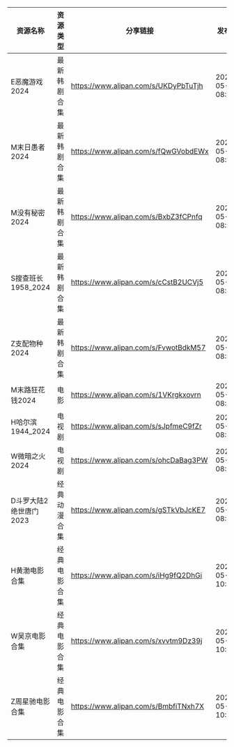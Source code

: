 | 资源名称           | 资源类型   | 分享链接                                 | 发布时间                |
| -------------- | ------ | ------------------------------------ | ------------------- |
| E恶魔游戏2024      | 最新韩剧合集 | https://www.alipan.com/s/UKDyPbTuTjh | 2024-05-04 08:10:12 |
| M末日愚者2024      | 最新韩剧合集 | https://www.alipan.com/s/fQwGVobdEWx | 2024-05-04 08:10:10 |
| M没有秘密2024      | 最新韩剧合集 | https://www.alipan.com/s/BxbZ3fCPnfq | 2024-05-04 08:14:09 |
| S搜查班长1958_2024 | 最新韩剧合集 | https://www.alipan.com/s/cCstB2UCVj5 | 2024-05-04 08:04:07 |
| Z支配物种2024      | 最新韩剧合集 | https://www.alipan.com/s/FvwotBdkM57 | 2024-05-04 08:12:10 |
| M末路狂花钱2024     | 电影     | https://www.alipan.com/s/1VKrgkxovrn | 2024-05-04 08:28:08 |
| H哈尔滨1944_2024  | 电视剧    | https://www.alipan.com/s/sJpfmeC9fZr | 2024-05-04 08:24:12 |
| W微暗之火2024      | 电视剧    | https://www.alipan.com/s/ohcDaBag3PW | 2024-05-04 08:28:08 |
| D斗罗大陆2绝世唐门2023 | 经典动漫合集 | https://www.alipan.com/s/gSTkVbJcKE7 | 2024-05-04 08:06:11 |
| H黄渤电影合集        | 经典电影合集 | https://www.alipan.com/s/iHg9fQ2DhGi | 2024-05-04 10:58:09 |
| W吴京电影合集        | 经典电影合集 | https://www.alipan.com/s/xvvtm9Dz39j | 2024-05-04 10:58:10 |
| Z周星驰电影合集       | 经典电影合集 | https://www.alipan.com/s/BmbfiTNxh7X | 2024-05-04 10:58:12 |
